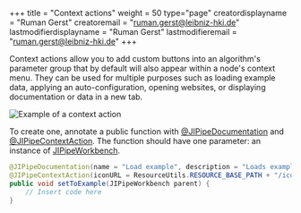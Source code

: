 +++
title = "Context actions"
weight = 50
type="page"
creatordisplayname = "Ruman Gerst"
creatoremail = "ruman.gerst@leibniz-hki.de"
lastmodifierdisplayname = "Ruman Gerst"
lastmodifieremail = "ruman.gerst@leibniz-hki.de"
+++

Context actions allow you to add custom buttons into an algorithm's parameter group that by default
will also appear within a node's context menu.
They can be used for multiple purposes such as loading example data, applying
an auto-configuration, opening websites, or displaying documentation or data in a new tab.

![Example of a context action](/img/documentation/context-actions.png)

To create one, annotate a public function with [@JIPipeDocumentation](/apidocs/org/hkijena/jipipe/api/JIPipeDocumentation.html)
and [@JIPipeContextAction](/apidocs/org/hkijena/jipipe/api/parameters/JIPipeContextAction.html).
The function should have one parameter: an instance of [JIPipeWorkbench](/apidocs/org/hkijena/jipipe/ui/JIPipeWorkbench.html).

```java
@JIPipeDocumentation(name = "Load example", description = "Loads example parameters that showcase how to use this algorithm.")
@JIPipeContextAction(iconURL = ResourceUtils.RESOURCE_BASE_PATH + "/icons/actions/graduation-cap.png")
public void setToExample(JIPipeWorkbench parent) {
    // Insert code here
}
```
